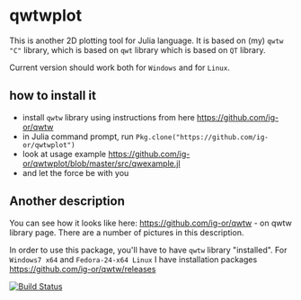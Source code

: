 # qwtwplot

This is another 2D plotting tool for Julia language.  It is based on (my) `qwtw` `"C"` library, which is based on `qwt` library which is based on `QT` library.

Current version should work both for `Windows` and for `Linux`.

how to install it
----------------------------
* install `qwtw` library using instructions from here
		https://github.com/ig-or/qwtw
* in Julia command prompt, run 	`Pkg.clone("https://github.com/ig-or/qwtwplot")`
* look at usage example https://github.com/ig-or/qwtwplot/blob/master/src/qwexample.jl
* and let the force be with you

Another description
----------------------------
You can see how it looks like here:
		https://github.com/ig-or/qwtw - on qwtw library page. There are a number of pictures in this description.

In order to use this package, you'll have to have `qwtw` library "installed". For `Windows7 x64` and `Fedora-24-x64 Linux`  I have installation packages  https://github.com/ig-or/qwtw/releases


[![Build Status](https://travis-ci.org/ig-or/qwtwplot.jl.svg?branch=master)](https://travis-ci.org/ig-or/qwtwplot.jl)
